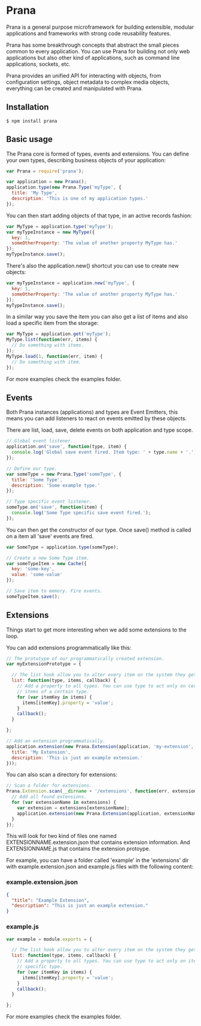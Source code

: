 # Prana

Prana is a general purpose microframework for building extensible, modular applications and frameworks with strong code reusability features.

Prana has some breakthrough concepts that abstract the small pieces common to every application. You can use Prana for building not only web applications but also other kind of applications, such as command line applications, sockets, etc.

Prana provides an unified API for interacting with objects, from configuration settings, object metadata to complex media objects, everything can be created and manipulated with Prana.

## Installation

    $ npm install prana

## Basic usage

The Prana core is formed of types, events and extensions. You can define your own types, describing business objects of your application:

```js
var Prana = require('prana');

var application = new Prana();
application.type(new Prana.Type('myType', {
  title: 'My Type',
  description: 'This is one of my application types.'
});
```

You can then start adding objects of that type, in an active records fashion:

```js
var MyType = application.type('myType');
var myTypeInstance = new MyType({
  key: 1,
  someOtherProperty: 'The value of another property MyType has.'
});
myTypeInstance.save();
```

There's also the application.new() shortcut you can use to create new objects:

```js
var myTypeInstance = application.new('myType', {
  key: 1,
  someOtherProperty: 'The value of another property MyType has.'
});
myTypeInstance.save();
```

In a similar way you save the item you can also get a list of items and also load a specific item from the storage:

```js
var MyType = application.get('myType');
MyType.list(function(err, items) {
  // Do something with items.
});
MyType.load(1, function(err, item) {
  // Do something with item.
});
```

For more examples check the examples folder.

## Events

Both Prana instances (applications) and types are Event Emitters, this means you can add listeners to react on events emitted by these objects.

There are list, load, save, delete events on both application and type scope.

```js
// Global event listener.
application.on('save', function(type, item) {
  console.log('Global save event fired. Item type: ' + type.name + '.');
});

// Define our type.
var someType = new Prana.Type('someType', {
  title: 'Some Type',
  description: 'Some example type.'
});

// Type specific event listener.
someType.on('save', function(item) {
  console.log('Some Type specific save event fired.');
});
```

You can then get the constructor of our type. Once save() method is called on a item all 'save' events are fired.

```js
var SomeType = application.type(someType);

// Create a new Some Type item.
var someTypeItem = new Cache({
  key: 'some-key',
  value: 'some-value'
});

// Save item to memory. Fire events.
someTypeItem.save();
```

## Extensions

Things start to get more interesting when we add some extensions to the loop.

You can add extensions programmatically like this:

```js
// The prototype of our programmatically created extension.
var myExtensionPrototype = {

  // The list hook allow you to alter every item on the system they get listed.
  list: function(type, items, callback) {
    // Add a property to all types. You can use type to act only on certain
    // items of a certain type.
    for (var itemKey in items) {
      items[itemKey].property = 'value';
    }
    callback();
  }

};

// Add an extension programmatically.
application.extension(new Prana.Extension(application, 'my-extension', myExtensionPrototype, {
  title: 'My Extension',
  description: 'This is just an example extension.'
}));
```

You can also scan a directory for extensions:

```js
// Scan a folder for extensions.
Prana.Extension.scan(__dirname + '/extensions', function(err, extensions) {
  // Add all found extensions.
  for (var extensionName in extensions) {
    var extension = extensions[extensionName];
    application.extension(new Prana.Extension(application, extensionName, extension.prototype, extension.info));
  }
});
```

This will look for two kind of files one named EXTENSIONNAME.extension.json that contains extension information. And EXTENSIONNAME.js that contains the extension protoype.

For example, you can have a folder called 'example' in the 'extensions' dir with example.extension.json and example.js files with the following content:

### example.extension.json

```json
{
  "title": "Example Extension",
  "description": "This is just an example extension."
}
```

### example.js

```js
var example = module.exports = {

  // The list hook allow you to alter every item on the system they get listed.
  list: function(type, items, callback) {
    // Add a property to all types. You can use type to act only on items of a
    // specific type.
    for (var itemKey in items) {
      items[itemKey].property = 'value';
    }
    callback();
  }

};
```

For more examples check the examples folder.
